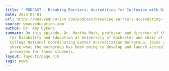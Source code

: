 ```yaml
---
title: " PODCAST - Breaking Barriers: Accrediting for Inclusion with Dr. Martha Mock"
date: 2023-07-01
url: https://weaveeducation.com/podcast/breaking-barriers-accrediting-for-inclusion-with-dr-martha-mock/
source: weaveeducation.com
author: Dr. Amy Dykens
summary: On this episode, Dr. Martha Mock, professor and director of the Center
  for Disability and Education at University of Rochester and chair of Think
  College National Coordinating Center Accreditation Workgroup, joins us to
  share what the workgroup has been doing to develop and launch accrediting
  processes for these students.
layout: layouts/page.njk
tags: news
---
```

